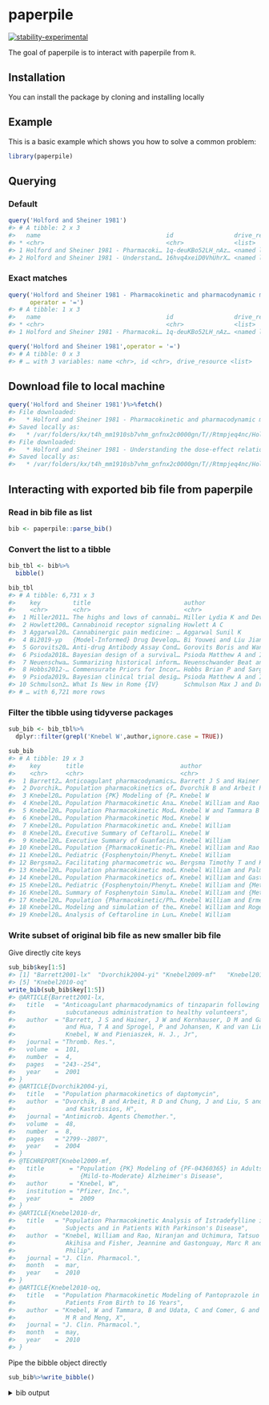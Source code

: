 
<!-- README.md is generated from README.Rmd. Please edit that file -->

# paperpile

<!-- badges: start -->

[![stability-experimental](https://img.shields.io/badge/stability-experimental-orange.svg)]()
<!-- badges: end -->

The goal of paperpile is to interact with paperpile from `R`.

## Installation

You can install the package by cloning and installing locally

## Example

This is a basic example which shows you how to solve a common problem:

``` r
library(paperpile)
```

## Querying

### Default

``` r
query('Holford and Sheiner 1981')
#> # A tibble: 2 x 3
#>   name                                   id                 drive_resource 
#> * <chr>                                  <chr>              <list>         
#> 1 Holford and Sheiner 1981 - Pharmacoki… 1q-deuKBo52LH_nAz… <named list [3…
#> 2 Holford and Sheiner 1981 - Understand… 16hvq4xeiD0VhUhrX… <named list [3…
```

### Exact matches

``` r
query('Holford and Sheiner 1981 - Pharmacokinetic and pharmacodynamic modeling in vivo.pdf',
      operator = '=')
#> # A tibble: 1 x 3
#>   name                                   id                 drive_resource 
#> * <chr>                                  <chr>              <list>         
#> 1 Holford and Sheiner 1981 - Pharmacoki… 1q-deuKBo52LH_nAz… <named list [3…
```

``` r
query('Holford and Sheiner 1981',operator = '=')
#> # A tibble: 0 x 3
#> # … with 3 variables: name <chr>, id <chr>, drive_resource <list>
```

## Download file to local machine

``` r
query('Holford and Sheiner 1981')%>%fetch()
#> File downloaded:
#>   * Holford and Sheiner 1981 - Pharmacokinetic and pharmacodynamic modeling in vivo.pdf
#> Saved locally as:
#>   * /var/folders/kx/t4h_mm1910sb7vhm_gnfnx2c0000gn/T//Rtmpjeq4nc/Holford and Sheiner 1981 - Pharmacokinetic and pharmacodynamic modeling in vivo.pdf
#> File downloaded:
#>   * Holford and Sheiner 1981 - Understanding the dose-effect relationship - clinical application of pharmacokinetic-pharmacodynamic models.pdf
#> Saved locally as:
#>   * /var/folders/kx/t4h_mm1910sb7vhm_gnfnx2c0000gn/T//Rtmpjeq4nc/Holford and Sheiner 1981 - Understanding the dose-effect relationship - clinical application of pharmacokinetic-pharmacodynamic models.pdf
```

## Interacting with exported bib file from paperpile

### Read in bib file as list

``` r
bib <- paperpile::parse_bib()
```

### Convert the list to a tibble

``` r
bib_tbl <- bib%>%
  bibble()

bib_tbl
#> # A tibble: 6,731 x 3
#>    key         title                          author                       
#>    <chr>       <chr>                          <chr>                        
#>  1 Miller2011… The highs and lows of cannabi… Miller Lydia K and Devi Laks…
#>  2 Howlett200… Cannabinoid receptor signaling Howlett A C                  
#>  3 Aggarwal20… Cannabinergic pain medicine: … Aggarwal Sunil K             
#>  4 Bi2019-yp   {Model-Informed} Drug Develop… Bi Youwei and Liu Jiang and …
#>  5 Gorovits20… Anti-drug Antibody Assay Cond… Gorovits Boris and Wang Ying…
#>  6 Psioda2018… Bayesian design of a survival… Psioda Matthew A and Ibrahim…
#>  7 Neuenschwa… Summarizing historical inform… Neuenschwander Beat and Capk…
#>  8 Hobbs2012-… Commensurate Priors for Incor… Hobbs Brian P and Sargent Da…
#>  9 Psioda2019… Bayesian clinical trial desig… Psioda Matthew A and Ibrahim…
#> 10 Schmulson2… What Is New in Rome {IV}       Schmulson Max J and Drossman…
#> # … with 6,721 more rows
```

### Filter the tibble using tidyverse packages

``` r
sub_bib <- bib_tbl%>%
  dplyr::filter(grepl('Knebel W',author,ignore.case = TRUE))

sub_bib
#> # A tibble: 19 x 3
#>    key       title                           author                        
#>    <chr>     <chr>                           <chr>                         
#>  1 Barrett2… Anticoagulant pharmacodynamics… Barrett J S and Hainer J W an…
#>  2 Dvorchik… Population pharmacokinetics of… Dvorchik B and Arbeit R D and…
#>  3 Knebel20… Population {PK} Modeling of {P… Knebel W                      
#>  4 Knebel20… Population Pharmacokinetic Ana… Knebel William and Rao Niranj…
#>  5 Knebel20… Population Pharmacokinetic Mod… Knebel W and Tammara B and Ud…
#>  6 Knebel20… Population Pharmacokinetic Mod… Knebel W                      
#>  7 Knebel20… Population Pharmacokinetic and… Knebel William                
#>  8 Knebel20… Executive Summary of Ceftaroli… Knebel W                      
#>  9 Knebel20… Executive Summary of Guanfacin… Knebel William                
#> 10 Knebel20… Population {Pharmacokinetic-Ph… Knebel William and Rao Niranj…
#> 11 Knebel20… Pediatric {Fosphenytoin/Phenyt… Knebel William                
#> 12 Bergsma2… Facilitating pharmacometric wo… Bergsma Timothy T and Knebel …
#> 13 Knebel20… Population pharmacokinetic mod… Knebel William and Palmen Mar…
#> 14 Knebel20… Population Pharmacokinetics of… Knebel William and Gastonguay…
#> 15 Knebel20… Pediatric {Fosphenytoin/Phenyt… Knebel William and {Metrum Re…
#> 16 Knebel20… Summary of Fosphenytoin Simula… Knebel William and {Metrum Re…
#> 17 Knebel20… Population {Pharmacokinetic/Ph… Knebel William and Ermer Jame…
#> 18 Knebel20… Modeling and simulation of the… Knebel William and Rogers Jim…
#> 19 Knebel20… Analysis of Ceftaroline in Lun… Knebel William
```

### Write subset of original bib file as new smaller bib file

Give directly cite keys

``` r
sub_bib$key[1:5]
#> [1] "Barrett2001-lx"  "Dvorchik2004-yi" "Knebel2009-mf"   "Knebel2010-dr"  
#> [5] "Knebel2010-oq"
write_bib(sub_bib$key[1:5])
#> @ARTICLE{Barrett2001-lx,
#>   title   = "Anticoagulant pharmacodynamics of tinzaparin following 175 iu/kg
#>              subcutaneous administration to healthy volunteers",
#>   author  = "Barrett, J S and Hainer, J W and Kornhauser, D M and Gaskill, J L
#>              and Hua, T A and Sprogel, P and Johansen, K and van Lier, J J and
#>              Knebel, W and Pieniaszek, H. J., Jr",
#>   journal = "Thromb. Res.",
#>   volume  =  101,
#>   number  =  4,
#>   pages   = "243--254",
#>   year    =  2001
#> }
#> @ARTICLE{Dvorchik2004-yi,
#>   title   = "Population pharmacokinetics of daptomycin",
#>   author  = "Dvorchik, B and Arbeit, R D and Chung, J and Liu, S and Knebel, W
#>              and Kastrissios, H",
#>   journal = "Antimicrob. Agents Chemother.",
#>   volume  =  48,
#>   number  =  8,
#>   pages   = "2799--2807",
#>   year    =  2004
#> }
#> @TECHREPORT{Knebel2009-mf,
#>   title       = "Population {PK} Modeling of {PF-04360365} in Adults with
#>                  {Mild-to-Moderate} Alzheimer's Disease",
#>   author      = "Knebel, W",
#>   institution = "Pfizer, Inc.",
#>   year        =  2009
#> }
#> @ARTICLE{Knebel2010-dr,
#>   title   = "Population Pharmacokinetic Analysis of Istradefylline in Healthy
#>              Subjects and in Patients With Parkinson's Disease",
#>   author  = "Knebel, William and Rao, Niranjan and Uchimura, Tatsuo and Mori,
#>              Akihisa and Fisher, Jeannine and Gastonguay, Marc R and Chaikin,
#>              Philip",
#>   journal = "J. Clin. Pharmacol.",
#>   month   =  mar,
#>   year    =  2010
#> }
#> @ARTICLE{Knebel2010-oq,
#>   title   = "Population Pharmacokinetic Modeling of Pantoprazole in Pediatric
#>              Patients From Birth to 16 Years",
#>   author  = "Knebel, W and Tammara, B and Udata, C and Comer, G and Gastonguay,
#>              M R and Meng, X",
#>   journal = "J. Clin. Pharmacol.",
#>   month   =  may,
#>   year    =  2010
#> }
```

Pipe the bibble object directly

``` r
sub_bib%>%write_bibble()
```

<details>

<summary>bib output</summary>

    #> @ARTICLE{Barrett2001-lx,
    #>   title   = "Anticoagulant pharmacodynamics of tinzaparin following 175 iu/kg
    #>              subcutaneous administration to healthy volunteers",
    #>   author  = "Barrett, J S and Hainer, J W and Kornhauser, D M and Gaskill, J L
    #>              and Hua, T A and Sprogel, P and Johansen, K and van Lier, J J and
    #>              Knebel, W and Pieniaszek, H. J., Jr",
    #>   journal = "Thromb. Res.",
    #>   volume  =  101,
    #>   number  =  4,
    #>   pages   = "243--254",
    #>   year    =  2001
    #> }
    #> @ARTICLE{Dvorchik2004-yi,
    #>   title   = "Population pharmacokinetics of daptomycin",
    #>   author  = "Dvorchik, B and Arbeit, R D and Chung, J and Liu, S and Knebel, W
    #>              and Kastrissios, H",
    #>   journal = "Antimicrob. Agents Chemother.",
    #>   volume  =  48,
    #>   number  =  8,
    #>   pages   = "2799--2807",
    #>   year    =  2004
    #> }
    #> @TECHREPORT{Knebel2009-mf,
    #>   title       = "Population {PK} Modeling of {PF-04360365} in Adults with
    #>                  {Mild-to-Moderate} Alzheimer's Disease",
    #>   author      = "Knebel, W",
    #>   institution = "Pfizer, Inc.",
    #>   year        =  2009
    #> }
    #> @ARTICLE{Knebel2010-dr,
    #>   title   = "Population Pharmacokinetic Analysis of Istradefylline in Healthy
    #>              Subjects and in Patients With Parkinson's Disease",
    #>   author  = "Knebel, William and Rao, Niranjan and Uchimura, Tatsuo and Mori,
    #>              Akihisa and Fisher, Jeannine and Gastonguay, Marc R and Chaikin,
    #>              Philip",
    #>   journal = "J. Clin. Pharmacol.",
    #>   month   =  mar,
    #>   year    =  2010
    #> }
    #> @ARTICLE{Knebel2010-oq,
    #>   title   = "Population Pharmacokinetic Modeling of Pantoprazole in Pediatric
    #>              Patients From Birth to 16 Years",
    #>   author  = "Knebel, W and Tammara, B and Udata, C and Comer, G and Gastonguay,
    #>              M R and Meng, X",
    #>   journal = "J. Clin. Pharmacol.",
    #>   month   =  may,
    #>   year    =  2010
    #> }
    #> @TECHREPORT{Knebel2010-cd,
    #>   title       = "Population Pharmacokinetic Modeling of {CXL}
    #>                  (Co-administration of Ceftaroline Fosamil for Injection and
    #>                  {NXL104} for Injection)",
    #>   author      = "Knebel, W",
    #>   institution = "Forest Research Institute, Inc.",
    #>   year        =  2010
    #> }
    #> @TECHREPORT{Knebel2007-pp,
    #>   title       = "Population Pharmacokinetic and Pharmacodynamic Analysis of
    #>                  Guanfacine in Pediatric Patients with Attention Deficit
    #>                  Hyperactivity Disorder",
    #>   author      = "Knebel, William",
    #>   institution = "Shire Pharmaceuticals Group",
    #>   year        =  2007
    #> }
    #> @TECHREPORT{Knebel2010-ds,
    #>   title       = "Executive Summary of Ceftaroline Pediatric Modeling and
    #>                  Simulation",
    #>   author      = "Knebel, W",
    #>   institution = "Forest Research Institute",
    #>   month       =  oct,
    #>   year        =  2010
    #> }
    #> @TECHREPORT{Knebel2011-pp,
    #>   title       = "Executive Summary of Guanfacine Clinical Trial Simulation for
    #>                  Study {SPD503-312}",
    #>   author      = "Knebel, William",
    #>   institution = "Shire Pharmaceuticals, Inc.",
    #>   month       =  apr,
    #>   year        =  2011
    #> }
    #> @ARTICLE{Knebel2011-tq,
    #>   title   = "Population {Pharmacokinetic-Pharmacodynamic} Analysis of
    #>              Istradefylline in Patients With Parkinson Disease",
    #>   author  = "Knebel, William and Rao, Niranjan and Uchimura, T and Mori,
    #>              Akihisa and Fisher, Jeannine and Gastonguay, Marc R and Chaikin,
    #>              Philip",
    #>   journal = "J. Clin. Pharmacol.",
    #>   month   =  dec,
    #>   year    =  2011
    #> }
    #> @TECHREPORT{Knebel2012-bc,
    #>   title       = "Pediatric {Fosphenytoin/Phenytoin} Analysis",
    #>   author      = "Knebel, William",
    #>   institution = "Pfizer, Inc.",
    #>   year        =  2012
    #> }
    #> @ARTICLE{Bergsma2013-nh,
    #>   title   = "Facilitating pharmacometric workflow with the metrumrg package for
    #>              {R}",
    #>   author  = "Bergsma, Timothy T and Knebel, William and Fisher, Jeannine and
    #>              Gillespie, William R and Riggs, Matthew M and Gibiansky, Leonid
    #>              and Gastonguay, Marc R",
    #>   journal = "Comput. Methods Programs Biomed.",
    #>   volume  =  109,
    #>   number  =  1,
    #>   pages   = "77--85",
    #>   month   =  jan,
    #>   year    =  2013
    #> }
    #> @ARTICLE{Knebel2008-ng,
    #>   title   = "Population pharmacokinetic modeling of epoetin delta in pediatric
    #>              patients with chronic kidney disease",
    #>   author  = "Knebel, William and Palmen, Mary and Dowell, James A and
    #>              Gastonguay, Marc",
    #>   journal = "J. Clin. Pharmacol.",
    #>   volume  =  48,
    #>   number  =  7,
    #>   pages   = "837--848",
    #>   month   =  jul,
    #>   year    =  2008
    #> }
    #> @ARTICLE{Knebel2013-sb,
    #>   title   = "Population Pharmacokinetics of Atorvastatin and Its Active
    #>              Metabolites in Children and Adolescents With Heterozygous Familial
    #>              Hypercholesterolemia: Selective Use of Informative Prior
    #>              Distributions from Adults",
    #>   author  = "Knebel, William and Gastonguay, Marc R and Malhotra, Bimal and
    #>              El-Tahtawy, Ahmed and Jen, Frank and Gandelman, Kuan",
    #>   journal = "J. Clin. Pharmacol.",
    #>   pages   = "1--5",
    #>   month   =  feb,
    #>   year    =  2013
    #> }
    #> @TECHREPORT{Knebel2013-nr,
    #>   title       = "Pediatric {Fosphenytoin/Phenytoin} Analysis (Revised)",
    #>   author      = "Knebel, William and {Metrum Research Group}",
    #>   institution = "Pfizer, Inc.",
    #>   year        =  2013
    #> }
    #> @TECHREPORT{Knebel2013-ow,
    #>   title       = "Summary of Fosphenytoin Simulations (Revised)",
    #>   author      = "Knebel, William and {Metrum Research Group}",
    #>   institution = "Pfizer, Inc.",
    #>   year        =  2013
    #> }
    #> @ARTICLE{Knebel2014-sm,
    #>   title   = "Population {Pharmacokinetic/Pharmacodynamic} Modeling of
    #>              Guanfacine Effects on {QTc} and Heart Rate in Pediatric Patients",
    #>   author  = "Knebel, William and Ermer, James and Purkayastha, Jaideep and
    #>              Martin, Patrick and Gastonguay, Marc R",
    #>   journal = "AAPS J.",
    #>   month   =  aug,
    #>   year    =  2014
    #> }
    #> @ARTICLE{Knebel2015-ih,
    #>   title   = "Modeling and simulation of the exposure-response and dropout
    #>              pattern of guanfacine extended-release in pediatric patients with
    #>              {ADHD}",
    #>   author  = "Knebel, William and Rogers, Jim and Polhamus, Dan and Ermer, James
    #>              and Gastonguay, Marc R",
    #>   journal = "J. Pharmacokinet. Pharmacodyn.",
    #>   volume  =  42,
    #>   number  =  1,
    #>   pages   = "45--65",
    #>   month   =  feb,
    #>   year    =  2015
    #> }
    #> @TECHREPORT{Knebel2012-ht,
    #>   title       = "Analysis of Ceftaroline in Lung Epithelial Lining Fluid
    #>                  ({ELF})",
    #>   author      = "Knebel, William",
    #>   institution = "Forest Research Institute",
    #>   year        =  2012
    #> }

</details>
